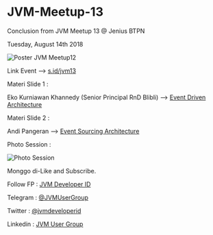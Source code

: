 # JVM-Meetup-13
Conclusion from JVM Meetup 13 @ Jenius BTPN

Tuesday, August 14th 2018

![Poster JVM Meetup12 ](img/jvm13_poster.png)

Link Event --> [s.id/jvm13](http://s.id/jvm13)

Materi Slide 1 :

Eko Kurniawan Khannedy (Senior Principal RnD Blibli) --> [Event Driven Architecture](https://drive.google.com/file/d/1prbfHQPFaBUu_7NMaD8cqx-mhxhvjpKa/view?usp=sharing) 

Materi Slide 2 :

Andi Pangeran --> [Event Sourcing Architecture](https://drive.google.com/file/d/1B3LyT_JWoO5kBjrD02rWRqkOUFk1YxAz/view?usp=sharing) 

Photo Session :

![Photo Session](img/jvm13_photo_session.JPG)

Monggo di-Like and Subscribe.

Follow FP : [JVM Developer ID](https://www.facebook.com/JVMDeveloperID/)

Telegram : [@JVMUserGroup](t.me/JVMUserGroup)

Twitter : [@jvmdeveloperid](https://twitter.com/jvmdeveloperid)

Linkedin : [JVM User Group](https://www.linkedin.com/in/jvm-user-group-9ba49b142/)
